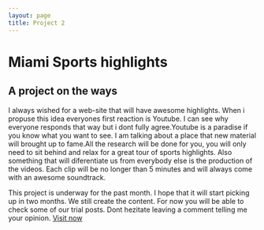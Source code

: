 ```yaml
---
layout: page
title: Project 2
---
```


<h1> Miami Sports highlights</h1>

<h2> A project on the ways</h2>

<p> I always wished for a web-site that will have awesome highlights. When i propuse this idea everyones first reaction is Youtube. I can see why everyone responds that way but i dont fully agree.Youtube is a paradise if you know what you want to see. I am talking about a place that new material will brought up to fame.All the research will be done for you, you will only need to sit behind and relax for a great tour of sports highlights. Also something that will diferentiate us from everybody else is the production of the videos. Each clip will be no longer than 5 minutes and will always come with an awesome soundtrack.</p>
<p> This project is underway for the past month. I hope that it will start picking up in two months. We still create the content. For now you will be able to check some of our trial posts. Dont hezitate leaving a comment telling me your opinion. <a href="http://miamisportshighlights.com">Visit now</a> </p>
